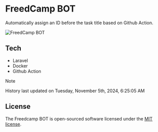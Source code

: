 # FreedCamp BOT

Automatically assign an ID before the task title based on Github Action.

![FreedCamp BOT](https://repository-images.githubusercontent.com/737932867/7d34798b-2680-471c-b089-a78a718d3d6a)

## Tech

- Laravel
- Docker
- Github Action

> [!NOTE]  
> History last updated on Tuesday, November 5th, 2024, 6:25:05 AM

## License

The Freedcamp BOT is open-sourced software licensed under the [MIT license](https://opensource.org/licenses/MIT).
